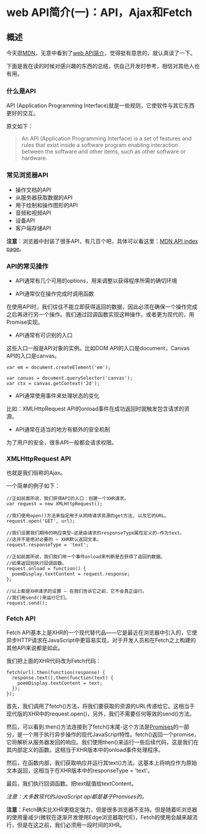 [^_^]: # ( -*- coding: utf-8 -*-)
[^_^]: # ( @Author: yang zhou)
[^_^]: # ( @Date:   2018-02-10 12:37:45)
[^_^]: # ( @Last modified by:   yang zhou)
[^_^]: # ( @Last Modified time: 2018-02-10 12:37:58)

# web API简介(一)：API，Ajax和Fetch #

## 概述 ##

今天逛[MDN](https://developer.mozilla.org/en-US/)，无意中看到了[web API简介](https://developer.mozilla.org/zh-CN/docs/Learn/JavaScript/Client-side_web_APIs/Introduction)，觉得挺有意思的，就认真读了一下。

下面是我在读的时候对感兴趣的东西的总结，供自己开发时参考，相信对其他人也有用。

### 什么是API ###

 API (Application Programming Interface)就是一些规则，它使软件与其它东西更好的交互。

 原文如下：

 >An API (Application Programming Interface) is a set of features and rules that exist inside a software program enabling interaction between the software and other items, such as other software or hardware.

### 常见浏览器API ###

- 操作文档的API
- 从服务器获取数据的API
- 用于绘制和操作图形的API
- 音频和视频API
- 设备API
- 客户端存储API

**注意**：浏览器中封装了很多API，有几百个吧，具体可以看这里：[MDN API index page](https://developer.mozilla.org/en-US/docs/Web/API)。

### API的常见操作 ###

- API通常有几个可用的options，用来调整以获得程序所需的确切环境

- API通常仅在操作完成时调用函数

在使用API时，我们往往不能立即获得返回的数据，因此必须在确保一个操作完成之后再进行另一个操作。我们通过回调函数实现这种操作，或者更为现代的，用Promise实现。

- API通常有可识别的入口

这些入口一般是API对象的实例。比如DOM API的入口是document，Canvas API的入口是canvas。

```
var em = document.createElement('em'); 

var canvas = document.querySelector('canvas');
var ctx = canvas.getContext('2d');
```

- API通常使用事件来处理状态的变化

比如：XMLHttpRequest API的onload事件在成功返回时就触发包含请求的资源。

- API通常在适当的地方有额外的安全机制

为了用户的安全，很多API一般都会请求权限。

### XMLHttpRequest API ###

也就是我们俗称的Ajax。

一个简单的例子如下：

```
//正如前面所说，我们获得API的入口：创建一个XHR请求。
var request = new XMLHttpRequest();

//我们使用open()方法来指定用于从网络请求资源的get方法, 以及它的URL。
request.open('GET', url);

//我们设置我们期待的响应类型—这是由请求的responseType属性定义的—作为text。
//这并不是绝对必要的 — XHR默认返回文本。
request.responseType = 'text';

//正如前面所说，我们我们用一个事件onload来判断是否获得了返回的数据。
//如果返回则执行回调函数。
request.onload = function() {
  poemDisplay.textContent = request.response;
};

//以上都是XHR请求的设置 — 在我们告诉它之前，它不会真正运行。
//我们用send()来运行它们。
request.send();
```

### Fetch API ###

Fetch API基本上是XHR的一个现代替代品——它是最近在浏览器中引入的，它使异步HTTP请求在JavaScript中更容易实现，对于开发人员和在Fetch之上构建的其他API来说都是如此。

我们把上面的XHR代码改为Fetch代码：
```
fetch(url).then(function(response) {
  response.text().then(function(text) {
    poemDisplay.textContent = text;
  });
});
```

首先，我们调用了fetch()方法，将我们要获取的资源的URL传递给它。这相当于现代版的XHR中的request.open()，另外，我们不需要任何等效的send()方法。

然后，可以看到.then()方法连接到了fetch()末尾-这个方法是[Promises](https://developer.mozilla.org/zh-CN/docs/Web/JavaScript/Reference/Global_Objects/Promise)的一部分，是一个用于执行异步操作的现代JavaScript特性。fetch()返回一个promise，它将解析从服务器发回的响应。我们使用then()来运行一些后续代码，这是我们在其内部定义的函数。这相当于XHR版本中的onload事件处理程序。

然后，在函数内部，我们获取响应并运行其text()方法。这基本上将响应作为原始文本返回，这相当于在XHR版本中的responseType = 'text'。

最后，我们执行回调函数。把text赋值给textContent。

*注意：大多数现代的JavaScript api都是基于Promises的。*

**注意**：Fetch确实比XHR更稳定强力，但是很多浏览器不支持。但是随着IE浏览器的使用量减少(微软在逐渐开发使用Edge浏览器取代IE)，Fetch的使用会越来越流行，但是在这之前，我们必须用一段时间的XHR。
